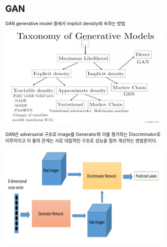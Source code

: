# GAN

GAN generative model 중에서 implicit density에 속하는 방법

<img src="/img/GAN_TAXONOMY.png" width="500" height="300">

GAN은 adversarial 구조로 image를 Generator와 이를 평가하는 Discriminator로 이루어지고 
이 둘의 관계는 서로 대립적인 구조로 성능을 점차 개선하는 방법론이다.

<img src="/img/adversarial.png" width="500" height="300">
